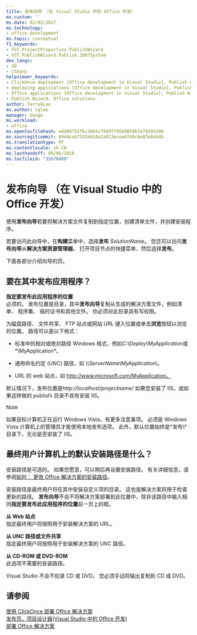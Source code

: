 ```yaml
---
title: 发布向导 （在 Visual Studio 中的 Office 开发）
ms.custom: ''
ms.date: 02/02/2017
ms.technology:
- office-development
ms.topic: conceptual
f1_keywords:
- VST.ProjectProperties.PublishWizard
- VST.PublishWizard.Publish.2007System
dev_langs:
- VB
- CSharp
helpviewer_keywords:
- ClickOnce deployment [Office development in Visual Studio], Publish Wizard
- deploying applications [Office development in Visual Studio], Publish Wizard
- Office applications [Office development in Visual Studio], Publish Wizard
- Publish Wizard, Office solutions
author: TerryGLee
ms.author: tglee
manager: douge
ms.workload:
- office
ms.openlocfilehash: edd88755fbc3065cf6d9ff95b9859b7e70393300
ms.sourcegitcommit: 6944ceb7193d410a2a913ecee6f40c6e87e8a54b
ms.translationtype: MT
ms.contentlocale: zh-CN
ms.lasthandoff: 09/06/2018
ms.locfileid: "35670480"
---
```

# <a name="publish-wizard-office-development-in-visual-studio"></a>发布向导 （在 Visual Studio 中的 Office 开发）
  使用**发布向导**若要将解决方案文件复制到指定位置，创建清单文件，并创建安装程序。  
  
 若要访问此向导中，在**构建**菜单中，选择**发布** *SolutionName*。 您还可以访问**发布向导**从**解决方案资源管理器**。 打开项目节点的快捷菜单，然后选择**发布**。  
  
 下面各部分介绍向导的页。  
  
## <a name="where-do-you-want-to-publish-the-application"></a>要在其中发布应用程序？  
 **指定要发布此应用程序的位置**  
 必须的。 发布位置是目录，其中**发布向导**复制从生成的解决方案文件，例如清单、 程序集、 临时证书和其他文件。 你必须对此目录具有写权限。  
  
 为磁盘路径、 文件共享、 FTP 站点或网站 URL 键入位置或单击**浏览**按钮以浏览的位置。 路径可以是以下格式：  
  
-   标准中的相对或绝对路径 Windows 格式，例如*C:\Deploy\MyApplication*或*\MyApplication*。  
  
-   通用命名约定 (UNC) 路径，如 *\\\ServerName\MyApplication\\*。  
  
-   URL 的 web 站点，如 http://www.microsoft.com/MyApplication。  
  
 默认情况下，发布位置是*http://localhost/projectname/* 如果您安装了 IIS，或如果这样做的 publish\ 目录不具有安装 IIS。  
  
> [!NOTE]  
>  如果目标计算机正在运行 Windows Vista，有更多注意事项。 必须是 Windows Vista 计算机上的管理员才能使用本地发布选项。 此外，默认位置始终是*发布\\*目录下，无论是否安装了 IIS。  
  
## <a name="what-is-the-default-installation-path-on-end-user-computers"></a>最终用户计算机上的默认安装路径是什么？  
 安装路径是可选的。 如果您愿意，可以稍后再设置安装路径。 有关详细信息，请参阅[如何： 更改 Office 解决方案的安装路径](http://msdn.microsoft.com/d0eaa07b-2d72-4902-899f-2f9fb165b8fd)。  
  
 安装路径是最终用户将在其中安装自定义项的目录。 这也是解决方案将用于检查更新的路径。 **发布向导**不会不将解决方案部署到此位置中，除非该路径中输入相同**指定要发布此应用程序的位置**前一页上的框。  
  
 **从 Web 站点**  
 指定最终用户将按照用于安装解决方案的 URL。  
  
 **从 UNC 路径或文件共享**  
 指定最终用户将按照用于安装解决方案的 UNC 路径。  
  
 **从 CD-ROM 或 DVD-ROM**  
 此选项不需要的安装路径。  
  
 Visual Studio 不会不刻录 CD 或 DVD。 您必须手动将输出复制到 CD 或 DVD。  
  
## <a name="see-also"></a>请参阅  
 [使用 ClickOnce 部署 Office 解决方案](../vsto/deploying-an-office-solution-by-using-clickonce.md)   
 [发布页，项目设计器&#40;Visual Studio 中的 Office 开发&#41;](../vsto/publish-page-project-designer-office-development-in-visual-studio.md)   
 [部署 Office 解决方案](../vsto/deploying-an-office-solution.md)  
  
  